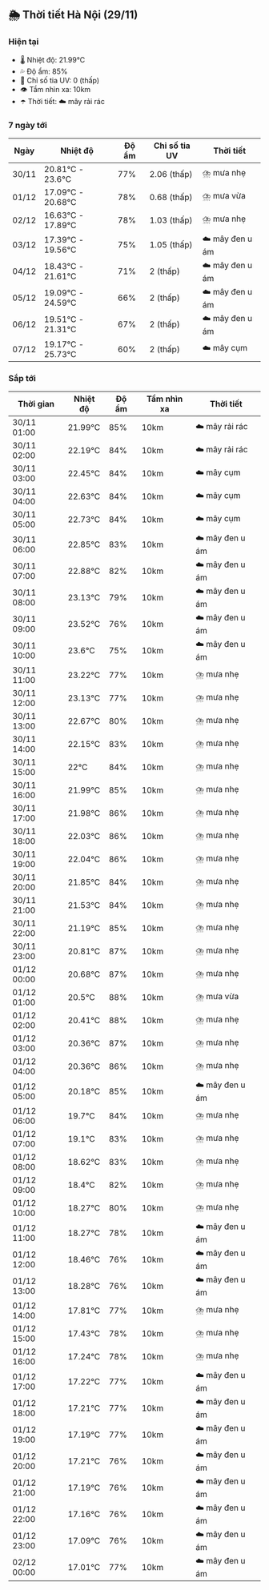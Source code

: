 ## 🌦️ Thời tiết Hà Nội (29/11)

### Hiện tại

- 🌡️ Nhiệt độ: 21.99℃
- 💦 Độ ẩm: 85%
- 🌟 Chỉ số tia UV: 0 (thấp)
- 👁️ Tầm nhìn xa: 10km
- ☂️ Thời tiết: ☁️ mây rải rác

### 7 ngày tới

| Ngày | Nhiệt độ | Độ ẩm | Chỉ số tia UV | Thời tiết |
| --- | --- | --- | --- | --- |
| 30/11 | 20.81℃ - 23.6℃ | 77% | 2.06 (thấp) | ⛈️ mưa nhẹ |
| 01/12 | 17.09℃ - 20.68℃ | 78% | 0.68 (thấp) | ⛈️ mưa vừa |
| 02/12 | 16.63℃ - 17.89℃ | 78% | 1.03 (thấp) | ⛈️ mưa nhẹ |
| 03/12 | 17.39℃ - 19.56℃ | 75% | 1.05 (thấp) | ☁️ mây đen u ám |
| 04/12 | 18.43℃ - 21.61℃ | 71% | 2 (thấp) | ☁️ mây đen u ám |
| 05/12 | 19.09℃ - 24.59℃ | 66% | 2 (thấp) | ☁️ mây đen u ám |
| 06/12 | 19.51℃ - 21.31℃ | 67% | 2 (thấp) | ☁️ mây đen u ám |
| 07/12 | 19.17℃ - 25.73℃ | 60% | 2 (thấp) | ☁️ mây cụm |

### Sắp tới

| Thời gian | Nhiệt độ | Độ ẩm | Tầm nhìn xa | Thời tiết |
| --- | --- | --- | --- | --- |
| 30/11 01:00 | 21.99℃ | 85% | 10km | ☁️ mây rải rác |
| 30/11 02:00 | 22.19℃ | 84% | 10km | ☁️ mây rải rác |
| 30/11 03:00 | 22.45℃ | 84% | 10km | ☁️ mây cụm |
| 30/11 04:00 | 22.63℃ | 84% | 10km | ☁️ mây cụm |
| 30/11 05:00 | 22.73℃ | 84% | 10km | ☁️ mây cụm |
| 30/11 06:00 | 22.85℃ | 83% | 10km | ☁️ mây đen u ám |
| 30/11 07:00 | 22.88℃ | 82% | 10km | ☁️ mây đen u ám |
| 30/11 08:00 | 23.13℃ | 79% | 10km | ☁️ mây đen u ám |
| 30/11 09:00 | 23.52℃ | 76% | 10km | ☁️ mây đen u ám |
| 30/11 10:00 | 23.6℃ | 75% | 10km | ☁️ mây đen u ám |
| 30/11 11:00 | 23.22℃ | 77% | 10km | ⛈️ mưa nhẹ |
| 30/11 12:00 | 23.13℃ | 77% | 10km | ⛈️ mưa nhẹ |
| 30/11 13:00 | 22.67℃ | 80% | 10km | ⛈️ mưa nhẹ |
| 30/11 14:00 | 22.15℃ | 83% | 10km | ⛈️ mưa nhẹ |
| 30/11 15:00 | 22℃ | 84% | 10km | ⛈️ mưa nhẹ |
| 30/11 16:00 | 21.99℃ | 85% | 10km | ⛈️ mưa nhẹ |
| 30/11 17:00 | 21.98℃ | 86% | 10km | ⛈️ mưa nhẹ |
| 30/11 18:00 | 22.03℃ | 86% | 10km | ⛈️ mưa nhẹ |
| 30/11 19:00 | 22.04℃ | 86% | 10km | ⛈️ mưa nhẹ |
| 30/11 20:00 | 21.85℃ | 84% | 10km | ⛈️ mưa nhẹ |
| 30/11 21:00 | 21.53℃ | 84% | 10km | ⛈️ mưa nhẹ |
| 30/11 22:00 | 21.19℃ | 85% | 10km | ⛈️ mưa nhẹ |
| 30/11 23:00 | 20.81℃ | 87% | 10km | ⛈️ mưa nhẹ |
| 01/12 00:00 | 20.68℃ | 87% | 10km | ⛈️ mưa nhẹ |
| 01/12 01:00 | 20.5℃ | 88% | 10km | ⛈️ mưa vừa |
| 01/12 02:00 | 20.41℃ | 88% | 10km | ⛈️ mưa nhẹ |
| 01/12 03:00 | 20.36℃ | 87% | 10km | ⛈️ mưa nhẹ |
| 01/12 04:00 | 20.36℃ | 86% | 10km | ⛈️ mưa nhẹ |
| 01/12 05:00 | 20.18℃ | 85% | 10km | ☁️ mây đen u ám |
| 01/12 06:00 | 19.7℃ | 84% | 10km | ⛈️ mưa nhẹ |
| 01/12 07:00 | 19.1℃ | 83% | 10km | ⛈️ mưa nhẹ |
| 01/12 08:00 | 18.62℃ | 83% | 10km | ⛈️ mưa nhẹ |
| 01/12 09:00 | 18.4℃ | 82% | 10km | ⛈️ mưa nhẹ |
| 01/12 10:00 | 18.27℃ | 80% | 10km | ⛈️ mưa nhẹ |
| 01/12 11:00 | 18.27℃ | 78% | 10km | ☁️ mây đen u ám |
| 01/12 12:00 | 18.46℃ | 76% | 10km | ☁️ mây đen u ám |
| 01/12 13:00 | 18.28℃ | 76% | 10km | ☁️ mây đen u ám |
| 01/12 14:00 | 17.81℃ | 77% | 10km | ⛈️ mưa nhẹ |
| 01/12 15:00 | 17.43℃ | 78% | 10km | ⛈️ mưa nhẹ |
| 01/12 16:00 | 17.24℃ | 78% | 10km | ⛈️ mưa nhẹ |
| 01/12 17:00 | 17.22℃ | 77% | 10km | ☁️ mây đen u ám |
| 01/12 18:00 | 17.21℃ | 77% | 10km | ☁️ mây đen u ám |
| 01/12 19:00 | 17.19℃ | 77% | 10km | ☁️ mây đen u ám |
| 01/12 20:00 | 17.21℃ | 76% | 10km | ☁️ mây đen u ám |
| 01/12 21:00 | 17.19℃ | 76% | 10km | ☁️ mây đen u ám |
| 01/12 22:00 | 17.16℃ | 76% | 10km | ☁️ mây đen u ám |
| 01/12 23:00 | 17.09℃ | 76% | 10km | ☁️ mây đen u ám |
| 02/12 00:00 | 17.01℃ | 77% | 10km | ☁️ mây đen u ám |
